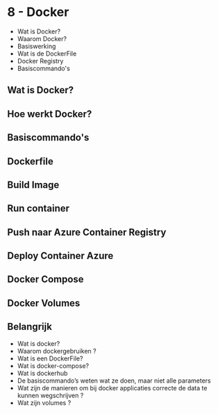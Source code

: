# 8 - Docker
- Wat is Docker?
- Waarom Docker?
- Basiswerking
- Wat is de DockerFile
- Docker Registry
- Basiscommando's
## Wat is Docker?

## Hoe werkt Docker?

## Basiscommando's

## Dockerfile

## Build Image

## Run container

## Push naar Azure Container Registry

## Deploy Container Azure

## Docker Compose

## Docker Volumes

## Belangrijk
- Wat is docker?
- Waarom dockergebruiken ?
- Wat is een DockerFile?
- Wat is docker-compose?
- Wat is dockerhub
- De basiscommando’s weten wat ze doen, maar niet alle parameters
- Wat zijn de manieren om bij docker applicaties correcte de data te kunnen wegschrijven ?
- Wat zijn volumes ?
<!--stackedit_data:
eyJoaXN0b3J5IjpbODQzNTIxMTksMTQzMjYzNDYxMl19
-->